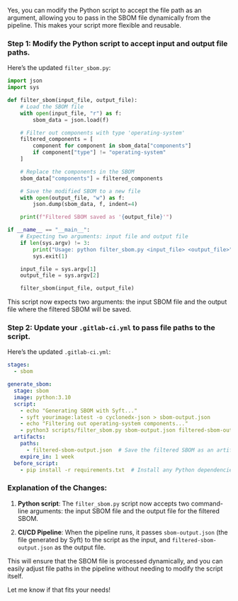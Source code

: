 Yes, you can modify the Python script to accept the file path as an argument, allowing you to pass in the SBOM file dynamically from the pipeline. This makes your script more flexible and reusable.

### Step 1: Modify the Python script to accept input and output file paths.

Here’s the updated `filter_sbom.py`:

```python
import json
import sys

def filter_sbom(input_file, output_file):
    # Load the SBOM file
    with open(input_file, "r") as f:
        sbom_data = json.load(f)

    # Filter out components with type 'operating-system'
    filtered_components = [
        component for component in sbom_data["components"]
        if component["type"] != "operating-system"
    ]

    # Replace the components in the SBOM
    sbom_data["components"] = filtered_components

    # Save the modified SBOM to a new file
    with open(output_file, "w") as f:
        json.dump(sbom_data, f, indent=4)

    print(f"Filtered SBOM saved as '{output_file}'")

if __name__ == "__main__":
    # Expecting two arguments: input file and output file
    if len(sys.argv) != 3:
        print("Usage: python filter_sbom.py <input_file> <output_file>")
        sys.exit(1)

    input_file = sys.argv[1]
    output_file = sys.argv[2]

    filter_sbom(input_file, output_file)
```

This script now expects two arguments: the input SBOM file and the output file where the filtered SBOM will be saved.

### Step 2: Update your `.gitlab-ci.yml` to pass file paths to the script.

Here’s the updated `.gitlab-ci.yml`:

```yaml
stages:
  - sbom

generate_sbom:
  stage: sbom
  image: python:3.10
  script:
    - echo "Generating SBOM with Syft..."
    - syft yourimage:latest -o cyclonedx-json > sbom-output.json
    - echo "Filtering out operating-system components..."
    - python3 scripts/filter_sbom.py sbom-output.json filtered-sbom-output.json  # Pass input and output files to the script
  artifacts:
    paths:
      - filtered-sbom-output.json  # Save the filtered SBOM as an artifact
    expire_in: 1 week
  before_script:
    - pip install -r requirements.txt  # Install any Python dependencies if needed
```

### Explanation of the Changes:
1. **Python script**: The `filter_sbom.py` script now accepts two command-line arguments: the input SBOM file and the output file for the filtered SBOM.
   
2. **CI/CD Pipeline**: When the pipeline runs, it passes `sbom-output.json` (the file generated by Syft) to the script as the input, and `filtered-sbom-output.json` as the output file.

This will ensure that the SBOM file is processed dynamically, and you can easily adjust file paths in the pipeline without needing to modify the script itself.

Let me know if that fits your needs!
